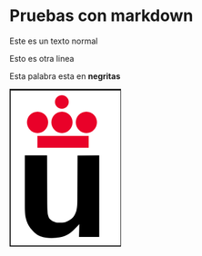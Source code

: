 # Pruebas con markdown

Este es un                     texto 
normal

Esto es otra linea

Esta palabra esta en **negritas**

![](Logo-urjc.png)

